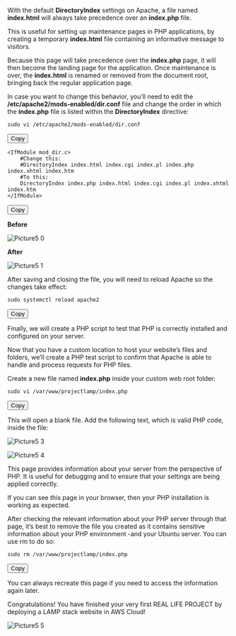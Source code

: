 With the default **DirectoryIndex** settings on Apache, a file named **index.html** will always take precedence over an **index.php** file.

This is useful for setting up maintenance pages in PHP applications, by creating a temporary **index.html** file containing an informative message to visitors. 

Because this page will take precedence over the **index.php** page, it will then become the landing page for the application. Once maintenance is over, the **index.html** is renamed or removed from the document root, bringing back the regular application page.

In case you want to change this behavior, you’ll need to edit the **/etc/apache2/mods-enabled/dir.conf** file and change the order in which the **index.php** file is listed within the **DirectoryIndex** directive:

<div id="code-container">
  <pre><code>sudo vi /etc/apache2/mods-enabled/dir.conf</code></pre>
  <button class="btn" data-clipboard-target="#code-container"><i class="fa fa-copy"></i> Copy</button>
</div>

<div id="code-container">
  <pre><code>&lt;IfModule mod_dir.c&gt;
    #Change this:
    #DirectoryIndex index.html index.cgi index.pl index.php index.xhtml index.htm
    #To this:
    DirectoryIndex index.php index.html index.cgi index.pl index.xhtml index.htm
&lt;/IfModule&gt;</code></pre>
  <button class="btn" data-clipboard-target="#code-container"><i class="fa fa-copy"></i> Copy</button>
</div>

**Before**

![Picture5 0](https://user-images.githubusercontent.com/130314772/231033765-3e7eb92b-ce6e-4f8b-bdc9-9ad8dfe123b2.png)

**After**

![Picture5 1](https://user-images.githubusercontent.com/130314772/231033837-3afb4225-0a82-4bf6-9410-8a5faded2b84.png)

After saving and closing the file, you will need to reload Apache so the changes take effect:

<div id="code-container">
  <pre><code>sudo systemctl reload apache2</code></pre>
  <button class="btn" data-clipboard-target="#code-container"><i class="fa fa-copy"></i> Copy</button>
</div>

Finally, we will create a PHP script to test that PHP is correctly installed and configured on your server.

Now that you have a custom location to host your website’s files and folders, we’ll create a PHP test script to confirm that Apache is able to handle and process requests for PHP files.

Create a new file named **index.php** inside your custom web root folder:

<div id="code-container">
  <pre><code>sudo vi /var/www/projectlamp/index.php</code></pre>
  <button class="btn" data-clipboard-target="#code-container"><i class="fa fa-copy"></i> Copy</button>
</div>

This will open a blank file. Add the following text, which is valid PHP code, inside the file:

![Picture5 3](https://user-images.githubusercontent.com/130314772/231037526-387b469f-1810-4320-93f0-a2159e018b05.png)

![Picture5 4](https://user-images.githubusercontent.com/130314772/231037737-fa7d2801-7b95-4049-9ffc-628c4cadb3b5.png)

This page provides information about your server from the perspective of PHP. It is useful for debugging and to ensure that your settings are being applied correctly.

If you can see this page in your browser, then your PHP installation is working as expected.

After checking the relevant information about your PHP server through that page, it’s best to remove the file you created as it contains sensitive information about your PHP environment -and your Ubuntu server. You can use rm to do so:

<div id="code-container">
  <pre><code>sudo rm /var/www/projectlamp/index.php</code></pre>
  <button class="btn" data-clipboard-target="#code-container"><i class="fa fa-copy"></i> Copy</button>
</div>

You can always recreate this page if you need to access the information again later.

Congratulations! You have finished your very first REAL LIFE PROJECT by deploying a LAMP stack website in AWS Cloud!

![Picture5 5](https://user-images.githubusercontent.com/130314772/231038094-282571d3-1434-4c39-bad0-c4b2f3d77cfb.png)

